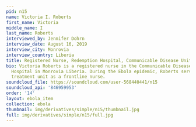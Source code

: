 ```yaml
---
pid: n15
name: Victoria I. Roberts
first_name: Victoria
middle_name: I
last_name: Roberts
interviewed_by: Jennifer Dohrn
interview_date: August 16, 2019
interview_city: Monrovia
interview_country: Liberia
title: Registered Nurse, Redemption Hospital, Communicable Disease Unit
bio: Victoria Roberts is a registered nurse in the Communicable Disease Unit of Redemption
  Hospital in Monrovia Liberia. During the Ebola epidemic, Roberts served in an Ebola
  treatment unit as a frontline nurse.
soundcloud_file: https://soundcloud.com/user-568440441/n15
soundcloud_api: '846959953'
order: '14'
layout: ebola_item
collection: ebola
thumbnail: img/derivatives/simple/n15/thumbnail.jpg
full: img/derivatives/simple/n15/full.jpg
---
```

